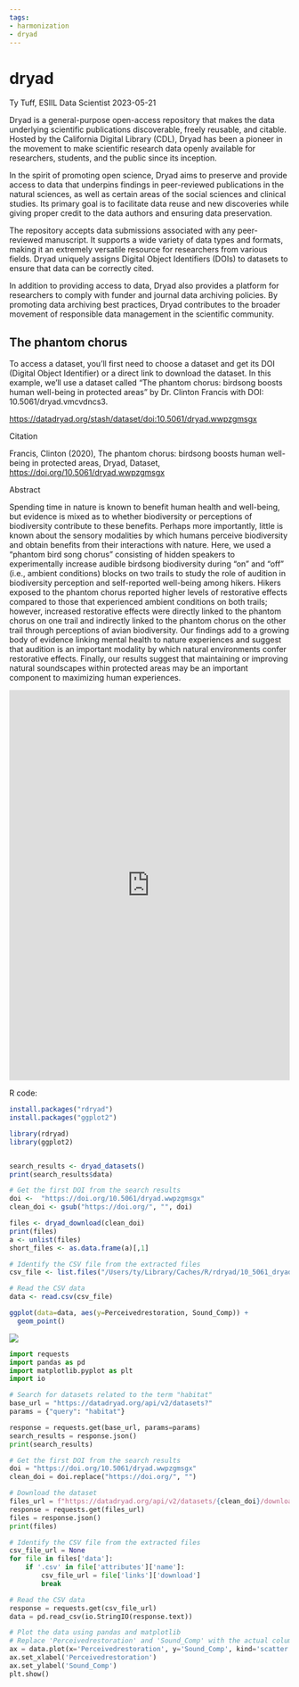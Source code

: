 ```yaml
---
tags:
- harmonization
- dryad
---
```


dryad
================
Ty Tuff, ESIIL Data Scientist
2023-05-21

Dryad is a general-purpose open-access repository that makes the data
underlying scientific publications discoverable, freely reusable, and
citable. Hosted by the California Digital Library (CDL), Dryad has been
a pioneer in the movement to make scientific research data openly
available for researchers, students, and the public since its inception.

In the spirit of promoting open science, Dryad aims to preserve and
provide access to data that underpins findings in peer-reviewed
publications in the natural sciences, as well as certain areas of the
social sciences and clinical studies. Its primary goal is to facilitate
data reuse and new discoveries while giving proper credit to the data
authors and ensuring data preservation.

The repository accepts data submissions associated with any
peer-reviewed manuscript. It supports a wide variety of data types and
formats, making it an extremely versatile resource for researchers from
various fields. Dryad uniquely assigns Digital Object Identifiers (DOIs)
to datasets to ensure that data can be correctly cited.

In addition to providing access to data, Dryad also provides a platform
for researchers to comply with funder and journal data archiving
policies. By promoting data archiving best practices, Dryad contributes
to the broader movement of responsible data management in the scientific
community.

## The phantom chorus

To access a dataset, you’ll first need to choose a dataset and get its
DOI (Digital Object Identifier) or a direct link to download the
dataset. In this example, we’ll use a dataset called “The phantom
chorus: birdsong boosts human well-being in protected areas” by
Dr. Clinton Francis with DOI: 10.5061/dryad.vmcvdncs3.

https://datadryad.org/stash/dataset/doi:10.5061/dryad.wwpzgmsgx

Citation

Francis, Clinton (2020), The phantom chorus: birdsong boosts human
well-being in protected areas, Dryad, Dataset,
https://doi.org/10.5061/dryad.wwpzgmsgx

Abstract

Spending time in nature is known to benefit human health and well-being,
but evidence is mixed as to whether biodiversity or perceptions of
biodiversity contribute to these benefits. Perhaps more importantly,
little is known about the sensory modalities by which humans perceive
biodiversity and obtain benefits from their interactions with nature.
Here, we used a “phantom bird song chorus” consisting of hidden speakers
to experimentally increase audible birdsong biodiversity during “on” and
“off” (i.e., ambient conditions) blocks on two trails to study the role
of audition in biodiversity perception and self-reported well-being
among hikers. Hikers exposed to the phantom chorus reported higher
levels of restorative effects compared to those that experienced ambient
conditions on both trails; however, increased restorative effects were
directly linked to the phantom chorus on one trail and indirectly linked
to the phantom chorus on the other trail through perceptions of avian
biodiversity. Our findings add to a growing body of evidence linking
mental health to nature experiences and suggest that audition is an
important modality by which natural environments confer restorative
effects. Finally, our results suggest that maintaining or improving
natural soundscapes within protected areas may be an important component
to maximizing human experiences.

<iframe width="100%" height="700" src="https://doi.org/10.5061/dryad.wwpzgmsgx" style="border:none" title="Contributed by NEON">
</iframe>

R code:

``` r
install.packages("rdryad")
install.packages("ggplot2")
```

``` r
library(rdryad)
library(ggplot2)


search_results <- dryad_datasets()
print(search_results$data)

# Get the first DOI from the search results
doi <-  "https://doi.org/10.5061/dryad.wwpzgmsgx"
clean_doi <- gsub("https://doi.org/", "", doi)

files <- dryad_download(clean_doi)
print(files)
a <- unlist(files)
short_files <- as.data.frame(a)[,1]

# Identify the CSV file from the extracted files
csv_file <- list.files("/Users/ty/Library/Caches/R/rdryad/10_5061_dryad_wwpzgmsgx", pattern = ".csv", full.names = TRUE)[2]

# Read the CSV data
data <- read.csv(csv_file)

ggplot(data=data, aes(y=Perceivedrestoration, Sound_Comp)) +
  geom_point()
```

![](dryad_files/figure-gfm/unnamed-chunk-2-1.png)

``` python
import requests
import pandas as pd
import matplotlib.pyplot as plt
import io

# Search for datasets related to the term "habitat"
base_url = "https://datadryad.org/api/v2/datasets?"
params = {"query": "habitat"}

response = requests.get(base_url, params=params)
search_results = response.json()
print(search_results)

# Get the first DOI from the search results
doi = "https://doi.org/10.5061/dryad.wwpzgmsgx"
clean_doi = doi.replace("https://doi.org/", "")

# Download the dataset
files_url = f"https://datadryad.org/api/v2/datasets/{clean_doi}/download"
response = requests.get(files_url)
files = response.json()
print(files)

# Identify the CSV file from the extracted files
csv_file_url = None
for file in files['data']:
    if '.csv' in file['attributes']['name']:
        csv_file_url = file['links']['download']
        break

# Read the CSV data
response = requests.get(csv_file_url)
data = pd.read_csv(io.StringIO(response.text))

# Plot the data using pandas and matplotlib
# Replace 'Perceivedrestoration' and 'Sound_Comp' with the actual column names in your dataset
ax = data.plot(x='Perceivedrestoration', y='Sound_Comp', kind='scatter')
ax.set_xlabel('Perceivedrestoration')
ax.set_ylabel('Sound_Comp')
plt.show()
```
